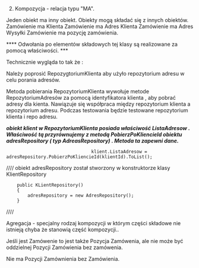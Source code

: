 ﻿
2) Kompozycja - relacja typu "MA". 



Jeden obiekt ma inny obiekt. Obiekty mogą składać się z innych obiektów. 
Zamówienie ma Klienta
Zamówienie ma Adres Klienta
Zamówienie ma Adres Wysyłki
Zamówienie ma pozycję zamówienia. 


****   Odwołania po elementów składowych tej klasy są realizowane za pomocą właściwości. ***


Technicznie wygląda to tak że :


Należy poprosić RepozygtoriumKlienta aby użyło repozytorium adresu w celu porania adresów.

Metoda pobierania RepozytoriumKlienta wywołuje metode RepozytoriumAdresów za pomocą identyfikatora klienta , aby pobrać adresy dla kienta. Nawiązuje się współpraca między repozytorium klienta a repozytorium adresu.
Podczas testowania będzie testowane repozytorium klienta i repo adresu. 

***obiekt klient  w  RepozytoriumKlienta posiada  właściwość ListaAdresow . Właściwość tą przyrównujemy z metodą PobierzPoKliencieId  obiektu adresRepository ( typ AdreasRepository) . Metoda ta zapewni dane.***


                                    klient.ListaAdresow = adresRepository.PobierzPoKliencieId(klientId).ToList();


////
obiekt adresRepository został stworzony w konstruktorze klasy KlientRepository

        public KLientRepository()
        {
            adresRepository = new AdresRepository();
        }


////


 Agregacja  - specjalny rodzaj kompozycji  w którym części składowe nie istnieją chyba że stanowią część kompozycji..

 Jeśli jest Zamówenie to jest także Pozycja Zamówenia, ale nie może być oddzielnej Pozycji Zamówienia bez zamówenia.


 Nie ma Pozycji Zamównienia bez Zamówienia.
